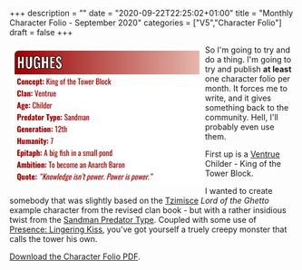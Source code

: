 +++
description = ""
date = "2020-09-22T22:25:02+01:00"
title = "Monthly Character Folio - September 2020"
categories = ["V5","Character Folio"]
draft = false
+++

<img alt="Hughes" width="335" height="240" src="/images/2020-September-Character-Folio.png" style="float: left; margin: 5px;" />

So I'm going to try and do a thing. I'm going to try and publish **at least** one character folio per month. It forces me to write, and it gives something back to the community. Hell, I'll probably even use them.

First up is a [Ventrue](https://whitewolf.fandom.com/wiki/Ventrue_(VTM)) Childer - King of the Tower Block.

<!--more-->
 
I wanted to create somebody that was slightly based on the [Tzimisce](https://whitewolf.fandom.com/wiki/Tzimisce) *Lord of the Ghetto* example character from the revised clan book - but with a rather insidious twist from the [Sandman Predator Type](https://whitewolf.fandom.com/wiki/Predator_Type_(VTM)#Sandman). Coupled with some use of [Presence: Lingering Kiss](https://whitewolf.fandom.com/wiki/Presence_(VTM)#Standard_Powers_.28V5.29), you've got yourself a truely creepy monster that calls the tower his own.

[Download the Character Folio PDF](/pdf/2020-September-Character-Folio.pdf).